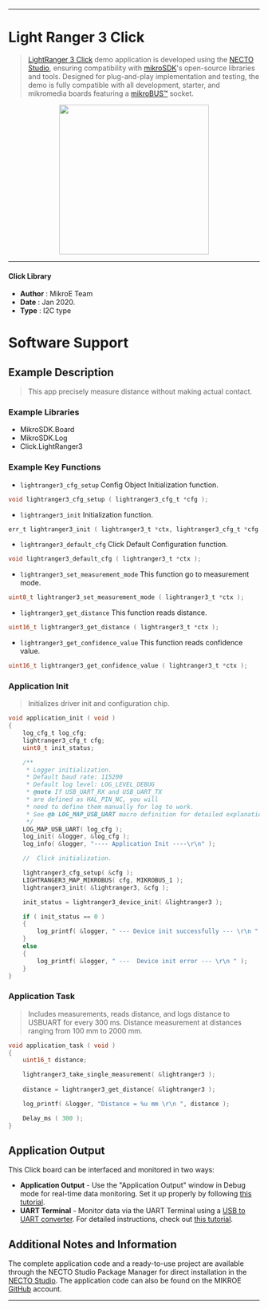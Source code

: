 
---
# Light Ranger 3 Click

> [LightRanger 3 Click](https://www.mikroe.com/?pid_product=MIKROE-3103) demo application is developed using
the [NECTO Studio](https://www.mikroe.com/necto), ensuring compatibility with [mikroSDK](https://www.mikroe.com/mikrosdk)'s
open-source libraries and tools. Designed for plug-and-play implementation and testing, the demo is fully compatible with
all development, starter, and mikromedia boards featuring a [mikroBUS&trade;](https://www.mikroe.com/mikrobus) socket.

<p align="center">
  <img src="https://www.mikroe.com/?pid_product=MIKROE-3103&image=1" height=300px>
</p>

---

#### Click Library

- **Author**        : MikroE Team
- **Date**          : Jan 2020.
- **Type**          : I2C type

# Software Support

## Example Description

> This app precisely measure distance without making actual contact.

### Example Libraries

- MikroSDK.Board
- MikroSDK.Log
- Click.LightRanger3

### Example Key Functions

- `lightranger3_cfg_setup` Config Object Initialization function. 
```c
void lightranger3_cfg_setup ( lightranger3_cfg_t *cfg );
``` 
 
- `lightranger3_init` Initialization function. 
```c
err_t lightranger3_init ( lightranger3_t *ctx, lightranger3_cfg_t *cfg );
```

- `lightranger3_default_cfg` Click Default Configuration function. 
```c
void lightranger3_default_cfg ( lightranger3_t *ctx );
```

- `lightranger3_set_measurement_mode` This function go to measurement mode. 
```c
uint8_t lightranger3_set_measurement_mode ( lightranger3_t *ctx );
```
 
- `lightranger3_get_distance` This function reads distance. 
```c
uint16_t lightranger3_get_distance ( lightranger3_t *ctx );
```

- `lightranger3_get_confidence_value` This function reads confidence value. 
```c
uint16_t lightranger3_get_confidence_value ( lightranger3_t *ctx );
```

### Application Init

> Initializes driver init and configuration chip.

```c
void application_init ( void )
{
    log_cfg_t log_cfg;
    lightranger3_cfg_t cfg;
    uint8_t init_status;

    /** 
     * Logger initialization.
     * Default baud rate: 115200
     * Default log level: LOG_LEVEL_DEBUG
     * @note If USB_UART_RX and USB_UART_TX 
     * are defined as HAL_PIN_NC, you will 
     * need to define them manually for log to work. 
     * See @b LOG_MAP_USB_UART macro definition for detailed explanation.
     */
    LOG_MAP_USB_UART( log_cfg );
    log_init( &logger, &log_cfg );
    log_info( &logger, "---- Application Init ----\r\n" );

    //  Click initialization.

    lightranger3_cfg_setup( &cfg );
    LIGHTRANGER3_MAP_MIKROBUS( cfg, MIKROBUS_1 );
    lightranger3_init( &lightranger3, &cfg );

    init_status = lightranger3_device_init( &lightranger3 );

    if ( init_status == 0 )
    {
        log_printf( &logger, " --- Device init successfully --- \r\n " );
    }
    else
    {
        log_printf( &logger, " ---  Device init error --- \r\n " );
    }
}
```

### Application Task

> Includes measurements, reads distance, and logs distance to USBUART for every 300 ms.
> Distance measurement at distances ranging from 100 mm to 2000 mm. 

```c
void application_task ( void )
{
    uint16_t distance;

    lightranger3_take_single_measurement( &lightranger3 );
    
    distance = lightranger3_get_distance( &lightranger3 );

    log_printf( &logger, "Distance = %u mm \r\n ", distance );

    Delay_ms ( 300 );
}
```

## Application Output

This Click board can be interfaced and monitored in two ways:
- **Application Output** - Use the "Application Output" window in Debug mode for real-time data monitoring.
Set it up properly by following [this tutorial](https://www.youtube.com/watch?v=ta5yyk1Woy4).
- **UART Terminal** - Monitor data via the UART Terminal using
a [USB to UART converter](https://www.mikroe.com/click/interface/usb?interface*=uart,uart). For detailed instructions,
check out [this tutorial](https://help.mikroe.com/necto/v2/Getting%20Started/Tools/UARTTerminalTool).

## Additional Notes and Information

The complete application code and a ready-to-use project are available through the NECTO Studio Package Manager for 
direct installation in the [NECTO Studio](https://www.mikroe.com/necto). The application code can also be found on
the MIKROE [GitHub](https://github.com/MikroElektronika/mikrosdk_click_v2) account.

---
